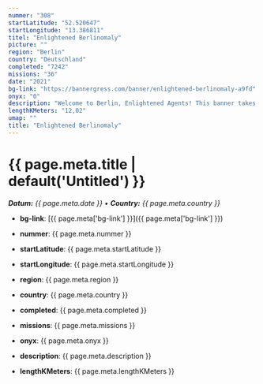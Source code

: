 ```yaml
---
nummer: "308"
startLatitude: "52.520647"
startLongitude: "13.386811"
titel: "Enlightened Berlinomaly"
picture: ""
region: "Berlin"
country: "Deutschland"
completed: "7242"
missions: "36"
date: "2021"
bg-link: "https://bannergress.com/banner/enlightened-berlinomaly-a9fd"
onyx: "0"
description: "Welcome to Berlin, Enlightened Agents! This banner takes you along some of Berlins important sights and results in the offical Berlinomaly logo. \n\nThis mission starts at S Friedrichstrasse."
lengthKMeters: "12,02"
umap: ""
title: "Enlightened Berlinomaly"
---
```

# {{ page.meta.title | default('Untitled') }}

_**Datum:** {{ page.meta.date }} • **Country:** {{ page.meta.country }}_

- **bg-link**: [{{ page.meta['bg-link'] }}]({{ page.meta['bg-link'] }})

- **nummer**: {{ page.meta.nummer }}
- **startLatitude**: {{ page.meta.startLatitude }}
- **startLongitude**: {{ page.meta.startLongitude }}
- **region**: {{ page.meta.region }}
- **country**: {{ page.meta.country }}
- **completed**: {{ page.meta.completed }}
- **missions**: {{ page.meta.missions }}
- **onyx**: {{ page.meta.onyx }}
- **description**: {{ page.meta.description }}
- **lengthKMeters**: {{ page.meta.lengthKMeters }}
